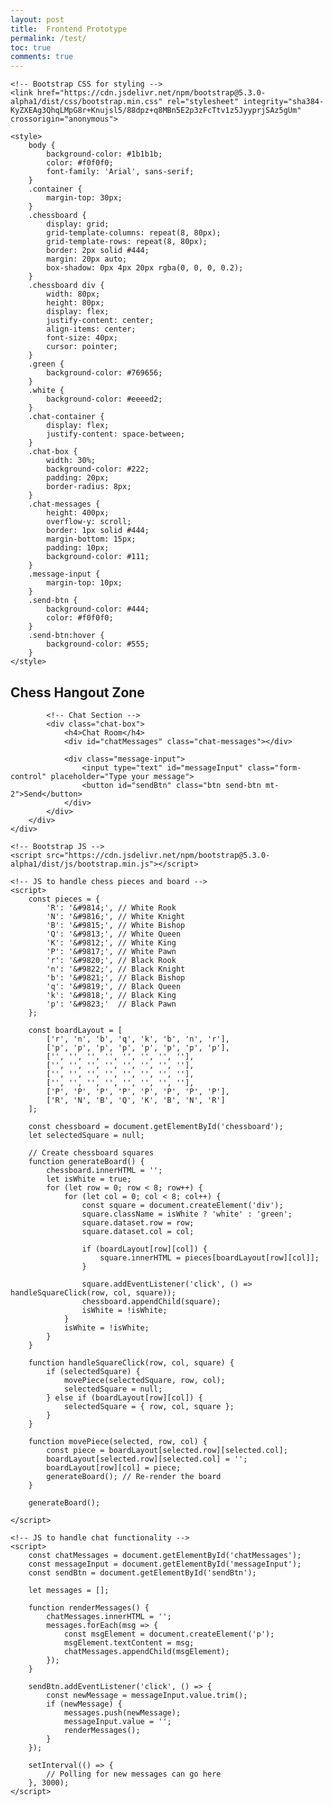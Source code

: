 ```yaml
---
layout: post
title:  Frontend Prototype 
permalink: /test/
toc: true
comments: true
---
```






<html lang="en">

<head>
    <meta charset="UTF-8">
    <meta name="viewport" content="width=device-width, initial-scale=1.0">
    <meta http-equiv="X-UA-Compatible" content="ie=edge">
    <title>Chess Hangout Zone</title>

    <!-- Bootstrap CSS for styling -->
    <link href="https://cdn.jsdelivr.net/npm/bootstrap@5.3.0-alpha1/dist/css/bootstrap.min.css" rel="stylesheet" integrity="sha384-KyZXEAg3QhqLMpG8r+Knujsl5/88dpz+q8MBn5E2p3zFcTtv1z5JyyprjSAz5gUm" crossorigin="anonymous">
    
    <style>
        body {
            background-color: #1b1b1b;
            color: #f0f0f0;
            font-family: 'Arial', sans-serif;
        }
        .container {
            margin-top: 30px;
        }
        .chessboard {
            display: grid;
            grid-template-columns: repeat(8, 80px);
            grid-template-rows: repeat(8, 80px);
            border: 2px solid #444;
            margin: 20px auto;
            box-shadow: 0px 4px 20px rgba(0, 0, 0, 0.2);
        }
        .chessboard div {
            width: 80px;
            height: 80px;
            display: flex;
            justify-content: center;
            align-items: center;
            font-size: 40px;
            cursor: pointer;
        }
        .green {
            background-color: #769656;
        }
        .white {
            background-color: #eeeed2;
        }
        .chat-container {
            display: flex;
            justify-content: space-between;
        }
        .chat-box {
            width: 30%;
            background-color: #222;
            padding: 20px;
            border-radius: 8px;
        }
        .chat-messages {
            height: 400px;
            overflow-y: scroll;
            border: 1px solid #444;
            margin-bottom: 15px;
            padding: 10px;
            background-color: #111;
        }
        .message-input {
            margin-top: 10px;
        }
        .send-btn {
            background-color: #444;
            color: #f0f0f0;
        }
        .send-btn:hover {
            background-color: #555;
        }
    </style>
</head>

<body>
    <div class="container">
        <h2 class="text-center">Chess Hangout Zone</h2>
        <div class="chat-container">
            <!-- Chessboard -->
            <div class="chessboard" id="chessboard">
                <!-- Generate chessboard squares dynamically -->
            </div>

            <!-- Chat Section -->
            <div class="chat-box">
                <h4>Chat Room</h4>
                <div id="chatMessages" class="chat-messages"></div>

                <div class="message-input">
                    <input type="text" id="messageInput" class="form-control" placeholder="Type your message">
                    <button id="sendBtn" class="btn send-btn mt-2">Send</button>
                </div>
            </div>
        </div>
    </div>

    <!-- Bootstrap JS -->
    <script src="https://cdn.jsdelivr.net/npm/bootstrap@5.3.0-alpha1/dist/js/bootstrap.min.js"></script>

    <!-- JS to handle chess pieces and board -->
    <script>
        const pieces = {
            'R': '&#9814;', // White Rook
            'N': '&#9816;', // White Knight
            'B': '&#9815;', // White Bishop
            'Q': '&#9813;', // White Queen
            'K': '&#9812;', // White King
            'P': '&#9817;', // White Pawn
            'r': '&#9820;', // Black Rook
            'n': '&#9822;', // Black Knight
            'b': '&#9821;', // Black Bishop
            'q': '&#9819;', // Black Queen
            'k': '&#9818;', // Black King
            'p': '&#9823;'  // Black Pawn
        };

        const boardLayout = [
            ['r', 'n', 'b', 'q', 'k', 'b', 'n', 'r'],
            ['p', 'p', 'p', 'p', 'p', 'p', 'p', 'p'],
            ['', '', '', '', '', '', '', ''],
            ['', '', '', '', '', '', '', ''],
            ['', '', '', '', '', '', '', ''],
            ['', '', '', '', '', '', '', ''],
            ['P', 'P', 'P', 'P', 'P', 'P', 'P', 'P'],
            ['R', 'N', 'B', 'Q', 'K', 'B', 'N', 'R']
        ];

        const chessboard = document.getElementById('chessboard');
        let selectedSquare = null;

        // Create chessboard squares
        function generateBoard() {
            chessboard.innerHTML = '';
            let isWhite = true;
            for (let row = 0; row < 8; row++) {
                for (let col = 0; col < 8; col++) {
                    const square = document.createElement('div');
                    square.className = isWhite ? 'white' : 'green';
                    square.dataset.row = row;
                    square.dataset.col = col;

                    if (boardLayout[row][col]) {
                        square.innerHTML = pieces[boardLayout[row][col]];
                    }

                    square.addEventListener('click', () => handleSquareClick(row, col, square));
                    chessboard.appendChild(square);
                    isWhite = !isWhite;
                }
                isWhite = !isWhite;
            }
        }

        function handleSquareClick(row, col, square) {
            if (selectedSquare) {
                movePiece(selectedSquare, row, col);
                selectedSquare = null;
            } else if (boardLayout[row][col]) {
                selectedSquare = { row, col, square };
            }
        }

        function movePiece(selected, row, col) {
            const piece = boardLayout[selected.row][selected.col];
            boardLayout[selected.row][selected.col] = '';
            boardLayout[row][col] = piece;
            generateBoard(); // Re-render the board
        }

        generateBoard();

    </script>

    <!-- JS to handle chat functionality -->
    <script>
        const chatMessages = document.getElementById('chatMessages');
        const messageInput = document.getElementById('messageInput');
        const sendBtn = document.getElementById('sendBtn');

        let messages = [];

        function renderMessages() {
            chatMessages.innerHTML = '';
            messages.forEach(msg => {
                const msgElement = document.createElement('p');
                msgElement.textContent = msg;
                chatMessages.appendChild(msgElement);
            });
        }

        sendBtn.addEventListener('click', () => {
            const newMessage = messageInput.value.trim();
            if (newMessage) {
                messages.push(newMessage);
                messageInput.value = '';
                renderMessages();
            }
        });

        setInterval(() => {
            // Polling for new messages can go here
        }, 3000);
    </script>
</body>

</html>
